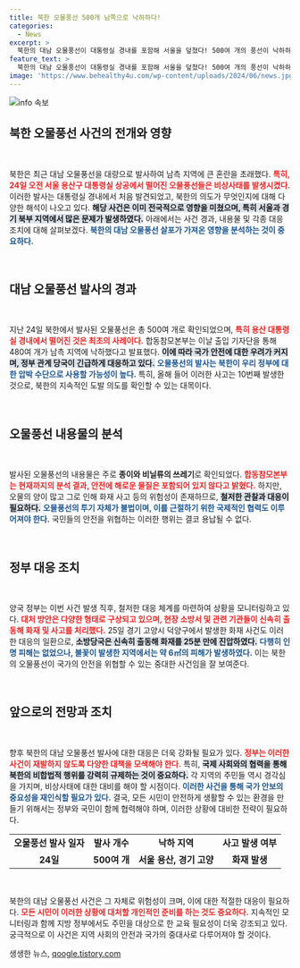 ```yaml
---
title: 북한 오물풍선 500개 남쪽으로 낙하하다!
categories:
  - News
excerpt: >
  북한의 대남 오물풍선이 대통령실 경내를 포함해 서울을 덮쳤다! 500여 개의 풍선이 낙하하며 정부는 긴급 대응에 나섰고, 경기도에서는 풍선 폭발로 화재까지 발생했다. 무슨 일이 벌어지고 있는가?
feature_text: >
  북한의 대남 오물풍선이 대통령실 경내를 포함해 서울을 덮쳤다! 500여 개의 풍선이 낙하하며 정부는 긴급 대응에 나섰고, 경기도에서는 풍선 폭발로 화재까지 발생했다. 무슨 일이 벌어지고 있는가?
image: 'https://www.behealthy4u.com/wp-content/uploads/2024/06/news.jpg'
---
```


<p><img src="https://www.behealthy4u.com/wp-content/uploads/2024/06/news.jpg" alt="info 속보" /></p>

<h2 data-ke-size="size26">북한 오물풍선 사건의 전개와 영향</h2>

<p data-ke-size="size16">&nbsp;</p>

<p>북한은 최근 대남 오물풍선을 대량으로 발사하여 남측 지역에 큰 혼란을 초래했다. <b><span style="color: #ee2323;">특히, 24일 오전 서울 용산구 대통령실 상공에서 떨어진 오물풍선들은 비상사태를 발생시켰다.</span></b> 이러한 발사는 대통령실 경내에서 처음 발견되었고, 북한의 의도가 무엇인지에 대해 다양한 해석이 나오고 있다. <b><span style="background-color: #21538527;">해당 사건은 이미 전국적으로 영향을 미쳤으며, 특히 서울과 경기 북부 지역에서 많은 문제가 발생하였다.</span></b> 아래에서는 사건 경과, 내용물 및 각종 대응 조치에 대해 살펴보겠다. <b><span style="color: #1a5490;">북한의 대남 오물풍선 살포가 가져온 영향을 분석하는 것이 중요하다.</span></b></p>

<p data-ke-size="size16">&nbsp;</p>

<h2 data-ke-size="size26">대남 오물풍선 발사의 경과</h2>

<p data-ke-size="size16">&nbsp;</p>

<p>지난 24일 북한에서 발사된 오물풍선은 총 500여 개로 확인되었으며, <b><span style="color: #ee2323;">특히 용산 대통령실 경내에서 떨어진 것은 최초의 사례이다.</span></b> 합동참모본부는 이날 출입 기자단을 통해 480여 개가 남측 지역에 낙하했다고 발표했다. <b><span style="background-color: #21538527;">이에 따라 국가 안전에 대한 우려가 커지며, 정부 관계 당국이 긴급하게 대응하고 있다.</span></b> <b><span style="color: #1a5490;">오물풍선의 발사는 북한이 우리 정부에 대한 압박 수단으로 사용할 가능성이 높다.</span></b> 특히, 올해 들어 이러한 사고는 10번째 발생한 것으로, 북한의 지속적인 도발 의도를 확인할 수 있는 대목이다.</p>

<p data-ke-size="size16">&nbsp;</p>

<h2 data-ke-size="size26">오물풍선 내용물의 분석</h2>

<p data-ke-size="size16">&nbsp;</p>

<p>발사된 오물풍선의 내용물은 주로 <b>종이와 비닐류의 쓰레기</b>로 확인되었다. <b><span style="color: #ee2323;">합동참모본부는 현재까지의 분석 결과, 안전에 해로운 물질은 포함되어 있지 않다고 밝혔다.</span></b> 하지만, 오물의 양이 많고 그로 인해 화재 사고 등의 위험성이 존재하므로, <b><span style="background-color: #21538527;">철저한 관찰과 대응이 필요하다.</span></b> <b><span style="color: #1a5490;">오물풍선의 투기 자체가 불법이며, 이를 근절하기 위한 국제적인 협력도 이루어져야 한다.</span></b> 국민들의 안전을 위협하는 이러한 행위는 결코 용납될 수 없다.</p>

<p data-ke-size="size16">&nbsp;</p>

<h2 data-ke-size="size26">정부 대응 조치</h2>

<p data-ke-size="size16">&nbsp;</p>

<p>양국 정부는 이번 사건 발생 직후, 철저한 대응 체계를 마련하여 상황을 모니터링하고 있다. <b><span style="color: #ee2323;">대처 방안은 다양한 형태로 구상되고 있으며, 현장 소방서 및 관련 기관들이 신속히 출동해 화재 및 사고를 처리했다.</span></b> 25일 경기 고양시 덕양구에서 발생한 화재 사건도 이러한 대응의 일환으로, <b><span style="background-color: #21538527;">소방당국은 신속히 출동해 화재를 25분 만에 진압하였다.</span></b> <b><span style="color: #1a5490;">다행히 인명 피해는 없었으나, 불꽃이 발생한 지역에서는 약 6㎡의 피해가 발생하였다.</span></b> 이는 북한의 오물풍선이 국가의 안전을 위협할 수 있는 중대한 사건임을 잘 보여준다.</p>

<p data-ke-size="size16">&nbsp;</p>

<h2 data-ke-size="size26">앞으로의 전망과 조치</h2>

<p data-ke-size="size16">&nbsp;</p>

<p>향후 북한의 대남 오물풍선 발사에 대한 대응은 더욱 강화될 필요가 있다. <b><span style="color: #ee2323;">정부는 이러한 사건이 재발하지 않도록 다양한 대책을 모색해야 한다.</span></b> 특히, <b><span style="background-color: #21538527;">국제 사회와의 협력을 통해 북한의 비합법적 행위를 강력히 규제하는 것이 중요하다.</span></b> 각 지역의 주민들 역시 경각심을 가지며, 비상사태에 대한 대비를 해야 할 시점이다. <b><span style="color: #1a5490;">이러한 사건을 통해 국가 안보의 중요성을 재인식할 필요가 있다.</span></b> 결국, 모든 시민이 안전하게 생활할 수 있는 환경을 만들기 위해서는 정부와 국민이 함께 협력해야 하며, 이러한 상황에 대비한 전략이 필요하다. </p>

<table style="width: 100%; border-collapse: collapse;">
<tr>
<td style="text-align: center; height: 17px;"><b>오물풍선 발사 일자</b></td>
<td style="text-align: center; height: 17px;"><b>발사 개수</b></td>
<td style="text-align: center; height: 17px;"><b>낙하 지역</b></td>
<td style="text-align: center; height: 17px;"><b>사고 발생 여부</b></td>
</tr>
<tr>
<td style="text-align: center; height: 17px;"><b>24일</b></td>
<td style="text-align: center; height: 17px;"><b>500여 개</b></td>
<td style="text-align: center; height: 17px;"><b>서울 용산, 경기 고양</b></td>
<td style="text-align: center; height: 17px;"><b>화재 발생</b></td>
</tr>
</table>

<p data-ke-size="size16">&nbsp;</p>

<p>북한의 대남 오물풍선 사건은 그 자체로 위험성이 크며, 이에 대한 적절한 대응이 필요하다. <b><span style="color: #ee2323;">모든 시민이 이러한 상황에 대처할 개인적인 준비를 하는 것도 중요하다.</span></b> 지속적인 모니터링과 함께 지방 정부에서도 주민을 대상으로 한 교육 필요성이 더욱 강조되고 있다. 궁극적으로 이 사건은 지역 사회의 안전과 국가의 중대사로 다루어져야 할 것이다. </p>
생생한 뉴스, <a href="https://qoogle.tistory.com" rel="dofollow">qoogle.tistory.com</a>


